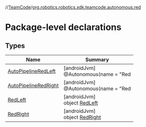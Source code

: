 //[TeamCode](../../index.md)/[org.robotics.robotics.xdk.teamcode.autonomous.red](index.md)

# Package-level declarations

## Types

| Name | Summary |
|---|---|
| [AutoPipelineRedLeft](-auto-pipeline-red-left/index.md) | [androidJvm]<br>@Autonomous(name = &quot;Red | Player 2&quot;, group = &quot;Red&quot;, preselectTeleOp = &quot;Prod | Robot Centric&quot;)<br>class [AutoPipelineRedLeft](-auto-pipeline-red-left/index.md) : [AbstractAutoPipeline](../org.robotics.robotics.xdk.teamcode.autonomous/-abstract-auto-pipeline/index.md) |
| [AutoPipelineRedRight](-auto-pipeline-red-right/index.md) | [androidJvm]<br>@Autonomous(name = &quot;Red | Player 1&quot;, group = &quot;Red&quot;, preselectTeleOp = &quot;Prod | Robot Centric&quot;)<br>class [AutoPipelineRedRight](-auto-pipeline-red-right/index.md) : [AbstractAutoPipeline](../org.robotics.robotics.xdk.teamcode.autonomous/-abstract-auto-pipeline/index.md) |
| [RedLeft](-red-left/index.md) | [androidJvm]<br>object [RedLeft](-red-left/index.md) |
| [RedRight](-red-right/index.md) | [androidJvm]<br>object [RedRight](-red-right/index.md) |
